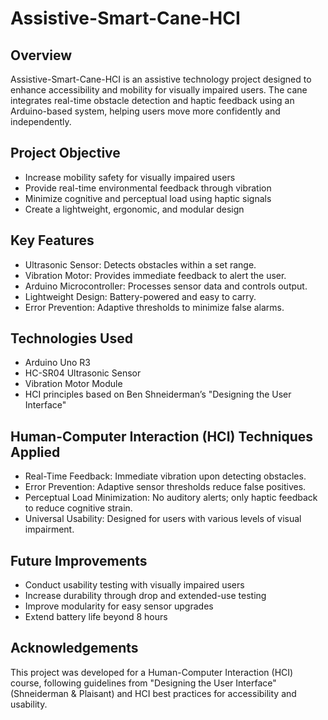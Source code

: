 # Assistive-Smart-Cane-HCI

## Overview
Assistive-Smart-Cane-HCI is an assistive technology project designed to enhance accessibility and mobility for visually impaired users. The cane integrates real-time obstacle detection and haptic feedback using an Arduino-based system, helping users move more confidently and independently.

## Project Objective
- Increase mobility safety for visually impaired users
- Provide real-time environmental feedback through vibration
- Minimize cognitive and perceptual load using haptic signals
- Create a lightweight, ergonomic, and modular design

## Key Features
- Ultrasonic Sensor: Detects obstacles within a set range.
- Vibration Motor: Provides immediate feedback to alert the user.
- Arduino Microcontroller: Processes sensor data and controls output.
- Lightweight Design: Battery-powered and easy to carry.
- Error Prevention: Adaptive thresholds to minimize false alarms.

## Technologies Used
- Arduino Uno R3
- HC-SR04 Ultrasonic Sensor
- Vibration Motor Module
- HCI principles based on Ben Shneiderman’s "Designing the User Interface"

## Human-Computer Interaction (HCI) Techniques Applied
- Real-Time Feedback: Immediate vibration upon detecting obstacles.
- Error Prevention: Adaptive sensor thresholds reduce false positives.
- Perceptual Load Minimization: No auditory alerts; only haptic feedback to reduce cognitive strain.
- Universal Usability: Designed for users with various levels of visual impairment.

## Future Improvements
- Conduct usability testing with visually impaired users
- Increase durability through drop and extended-use testing
- Improve modularity for easy sensor upgrades
- Extend battery life beyond 8 hours

## Acknowledgements
This project was developed for a Human-Computer Interaction (HCI) course, following guidelines from "Designing the User Interface" (Shneiderman & Plaisant) and HCI best practices for accessibility and usability.
